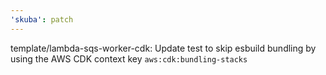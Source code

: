 ```yaml
---
'skuba': patch
---
```


template/lambda-sqs-worker-cdk: Update test to skip esbuild bundling by using the AWS CDK context key `aws:cdk:bundling-stacks`

